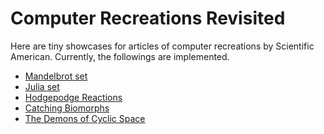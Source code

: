 Computer Recreations Revisited
==============================

Here are tiny showcases for articles of computer recreations by Scientific American.
Currently, the followings are implemented.

- [Mandelbrot set](http://yak1ex.github.io/crr/mandelbrot.html)
- [Julia set](http://yak1ex.github.io/crr/julia.html)
- [Hodgepodge Reactions](http://yak1ex.github.io/crr/hodgepodge.html)
- [Catching Biomorphs](http://yak1ex.github.io/crr/biomorph.html)
- [The Demons of Cyclic Space](http://yak1ex.github.io/crr/demon.html)
